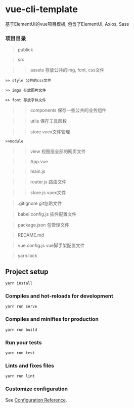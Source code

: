 # vue-cli-template
基于ElementUI的vue项目模板, 包含了ElementUI, Axios, Sass

### 项目目录
>publick

>src  

  >>assets  存放公共的img, font, css文件

    >> style 公共的css文件

    >> imgs 存放图片文件

    >> font 存放字体文件

  >> components 保存一些公共的业务组件

  >>utils 保存工具函数

  >>store vuex文件管理

    >>module

  >>view  视图层全部的网页文件

  >>App.vue

  >>main.js

  >>router.js 路由文件

  >>store.js vuex文件

>.gitignore git忽略文件

> babel.config.js 插件配置文件

>package.json 包管理文件

>REDAME.md  

>vue.config.js  vue脚手架配置文件

>yarn.lock


## Project setup
```
yarn install
```

### Compiles and hot-reloads for development
```
yarn run serve
```

### Compiles and minifies for production
```
yarn run build
```

### Run your tests
```
yarn run test
```

### Lints and fixes files
```
yarn run lint
```

### Customize configuration
See [Configuration Reference](https://cli.vuejs.org/config/).
